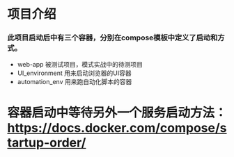 # 项目介绍
### 此项目启动后中有三个容器，分别在compose模板中定义了启动和方式。
- web-app 被测试项目，模式实战中的待测项目
- UI_environment 用来启动浏览器的UI容器
- automation_env 用来跑自动化脚本的容器
# 容器启动中等待另外一个服务启动方法：https://docs.docker.com/compose/startup-order/